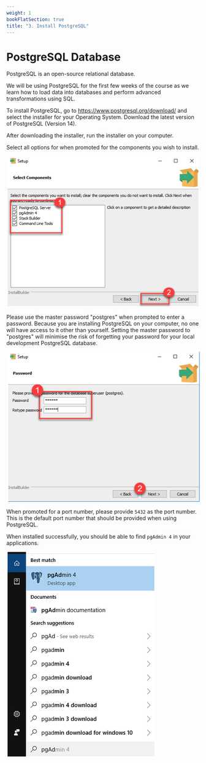```yaml
---
weight: 1
bookFlatSection: true
title: "3. Install PostgreSQL"
---
```


# PostgreSQL Database 

PostgreSQL is an open-source relational database. 

We will be using PostgreSQL for the first few weeks of the course as we learn how to load data into databases and perform advanced transformations using SQL. 

To install PostgreSQL, go to https://www.postgresql.org/download/ and select the installer for your Operating System. Download the latest version of PostgreSQL (Version 14).

After downloading the installer, run the installer on your computer. 

Select all options for when promoted for the components you wish to install. 

![postgres-component.png](https://github.com/Data-Engineer-Camp/getting-started/blob/main/static/postgres-component.png?raw=true)

Please use the master password "postgres" when prompted to enter a password. Because you are installing PostgreSQL on your computer, no one will have access to it other than yourself. Setting the master password to "postgres" will minimise the risk of forgetting your password for your local development PostgreSQL database. 

![postgres-password.png](https://github.com/Data-Engineer-Camp/getting-started/blob/main/static/postgres-password.png?raw=true)

When promoted for a port number, please provide `5432` as the port number. This is the default port number that should be provided when using PostgreSQL. 

When installed successfully, you should be able to find `pgAdmin 4` in your applications. 

![postgres-success.png](https://github.com/Data-Engineer-Camp/getting-started/blob/main/static/postgres-success.png?raw=true)
